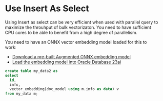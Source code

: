 # Use Insert As Select

Using Insert as select can be very efficient when used with parallel query to maximize the throuhput of bulk vectorizaton.  You need to have sufficient CPU cores to be able to benefit from a high degree of parallelism. 

You need to have an ONNX vector embedding model loaded for this to work:
- [Download a pre-built Augmented ONNX embedding model](../ONNX/Download%20prebuilt%20Augmented%20ONNX%20file.md)
- [Load the embedding model into Oracle Database 23ai](../ONNX/Load%20the%20ONNX%20model.md)

```SQL
create table my_data2 as
select 
  id, 
  info,
  vector_embedding(doc_model using m.info as data) v
from my_data m;
```
